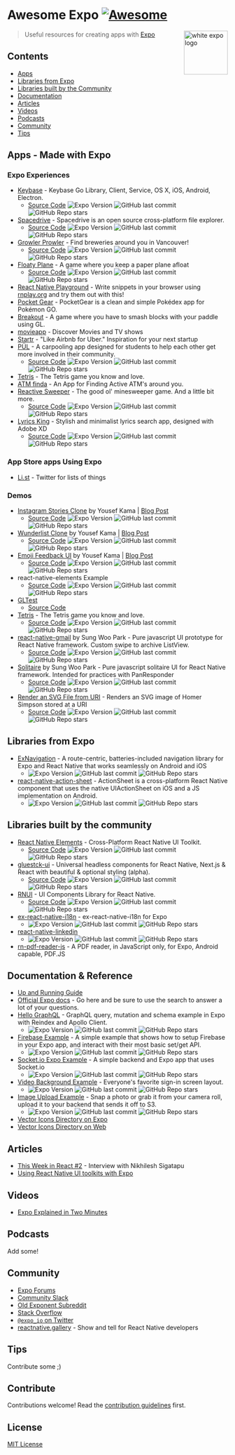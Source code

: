 # Awesome Expo [![Awesome](https://cdn.rawgit.com/sindresorhus/awesome/d7305f38d29fed78fa85652e3a63e154dd8e8829/media/badge.svg)](https://github.com/sindresorhus/awesome)

<a href="https://expo.dev/" title="Go to Expo">
  <picture>
    <source media="(prefers-color-scheme: dark)" srcset="https://github.com/bre7/awesome-expo/assets/3183848/b6eb049c-baae-43a9-9fe9-1dba7a140e54">
    <img alt="white expo logo" src="https://github.com/bre7/awesome-expo/assets/3183848/eff6b265-a63e-40a5-8d67-4556097d8f50" align="right" width="100">
  </picture>
</a>

> Useful resources for creating apps with [Expo](https://expo.dev/)

## Contents

- [Apps](#apps)
- [Libraries from Expo](#libraries-from-expo)
- [Libraries built by the Community](#libraries-built-by-the-community)
- [Documentation](#documentation--reference)
- [Articles](#articles)
- [Videos](#videos)
- [Podcasts](#podcasts)
- [Community](#community)
- [Tips](#tips)

## Apps - Made with Expo

### Expo Experiences

- [Keybase](https://keybase.io/) - Keybase Go Library, Client, Service, OS X, iOS, Android, Electron.
  - [Source Code](https://github.com/keybase/client) ![Expo Version](https://img.shields.io/github/package-json/dependency-version/keybase/client/expo?filename=shared%2Fpackage.json) ![GitHub last commit](https://img.shields.io/github/last-commit/keybase/client) ![GitHub Repo stars](https://img.shields.io/github/stars/keybase/client)
- [Spacedrive](https://spacedrive.com/) - Spacedrive is an open source cross-platform file explorer.
  - [Source Code](https://github.com/spacedriveapp/spacedrive) ![Expo Version](https://img.shields.io/github/package-json/dependency-version/spacedriveapp/spacedrive/expo?filename=apps%2fmobile%2fpackage.json) ![GitHub last commit](https://img.shields.io/github/last-commit/spacedriveapp/spacedrive) ![GitHub Repo stars](https://img.shields.io/github/stars/spacedriveapp/spacedrive)
- [Growler Prowler](https://expo.io/@community/growler-prowler) - Find breweries around you in Vancouver!
  - [Source Code](https://github.com/brentvatne/growler-prowler) ![Expo Version](https://img.shields.io/github/package-json/dependency-version/brentvatne/growler-prowler/expo) ![GitHub last commit](https://img.shields.io/github/last-commit/brentvatne/growler-prowler) ![GitHub Repo stars](https://img.shields.io/github/stars/brentvatne/growler-prowler)
- [Floaty Plane](https://expo.io/@exponent/floatyplane) - A game where you keep a paper plane afloat
  - [Source Code](https://github.com/expo/floatyplane) ![Expo Version](https://img.shields.io/github/package-json/dependency-version/expo/floatyplane/expo) ![GitHub last commit](https://img.shields.io/github/last-commit/expo/floatyplane) ![GitHub Repo stars](https://img.shields.io/github/stars/expo/floatyplane)
- [React Native Playground](https://expo.io/@rnplay/rnplay) - Write snippets in your browser using [rnplay.org](https://rnplay.org/) and try them out with this!
- [Pocket Gear](https://expo.io/@rncommunity/pocketgear) - PocketGear is a clean and simple Pokédex app for Pokémon GO.
- [Breakout](https://expo.io/@community/breakout) - A game where you have to smash blocks with your paddle using GL.
- [movieapp](https://expo.io/@community/movieapp) - Discover Movies and TV shows
- [Startr](https://expo.io/@community/startr) - "Like Airbnb for Uber." Inspiration for your next startup
- [PÜL](https://expo.io/@pulapp/pul) - A carpooling app designed for students to help each other get more involved in their community.
  - [Source Code](https://github.com/datwheat/pul) ![Expo Version](https://img.shields.io/github/package-json/dependency-version/datwheat/pul/expo) ![GitHub last commit](https://img.shields.io/github/last-commit/datwheat/pul) ![GitHub Repo stars](https://img.shields.io/github/stars/datwheat/pul)
- [Tetris](https://getexponent.com/@community/react-native-tetris) - The Tetris game you know and love.
- [ATM finda](https://expo.io/@danidee/atmfinda) - An App for Finding Active ATM's around you.
- [Reactive Sweeper](https://expo.io/@experiment322/reactive-sweeper) - The good ol' minesweeper game. And a little bit more.
  - [Source Code](https://github.com/experiment322/reactive-sweeper) ![Expo Version](https://img.shields.io/github/package-json/dependency-version/experiment322/reactive-sweeper/expo) ![GitHub last commit](https://img.shields.io/github/last-commit/experiment322/reactive-sweeper) ![GitHub Repo stars](https://img.shields.io/github/stars/experiment322/reactive-sweeper)
- [Lyrics King](https://expo.io/@skempin/lyrics-king) - Stylish and minimalist lyrics search app, designed with Adobe XD
  - [Source Code](https://github.com/SKempin/Lyrics-King-React-Native) ![Expo Version](https://img.shields.io/github/package-json/dependency-version/SKempin/Lyrics-King-React-Native/expo) ![GitHub last commit](https://img.shields.io/github/last-commit/SKempin/Lyrics-King-React-Native) ![GitHub Repo stars](https://img.shields.io/github/stars/SKempin/Lyrics-King-React-Native)

### App Store apps Using Expo

- [Li.st](https://li.st/) - Twitter for lists of things

### Demos

- [Instagram Stories Clone](https://getexponent.com/@mastermo/instagram-stories) by Yousef Kama | [Blog Post](https://medium.com/@yousefkama/building-instagram-stories-d14763682e98#.gn2ujtrup)
  - [Source Code](https://github.com/mastermoo/rn-instagram-stories) ![Expo Version](https://img.shields.io/github/package-json/dependency-version/mastermoo/rn-instagram-stories/exponent) ![GitHub last commit](https://img.shields.io/github/last-commit/mastermoo/rn-instagram-stories) ![GitHub Repo stars](https://img.shields.io/github/stars/mastermoo/rn-instagram-stories)
- [Wunderlist Clone](https://getexponent.com/@mastermo/wunderlist) by Yousef Kama | [Blog Post](https://medium.com/@yousefkama/react-native-ui-challenge-2-be24f72e6a68#.ibqyza95w)
  - [Source Code](https://github.com/mastermoo/rn-wunderlist) ![Expo Version](https://img.shields.io/github/package-json/dependency-version/mastermoo/rn-wunderlist/expo) ![GitHub last commit](https://img.shields.io/github/last-commit/mastermoo/rn-wunderlist) ![GitHub Repo stars](https://img.shields.io/github/stars/mastermoo/rn-wunderlist)
- [Emoji Feedback UI](https://getexponent.com/@community/emoji-feedback) by Yousef Kama | [Blog Post](https://medium.com/@yousefkama/react-native-ui-challenge-1-42db390905c#.apx950akw)
  - [Source Code](https://github.com/mastermoo/rn-emoji-feedback) ![Expo Version](https://img.shields.io/github/package-json/dependency-version/mastermoo/rn-emoji-feedback/exponent) ![GitHub last commit](https://img.shields.io/github/last-commit/mastermoo/rn-emoji-feedback) ![GitHub Repo stars](https://img.shields.io/github/stars/mastermoo/rn-emoji-feedback)
- react-native-elements Example
  - [Source Code](https://github.com/expo/examples/tree/master/with-react-native-elements) ![Expo Version](https://img.shields.io/github/package-json/dependency-version/expo/examples/expo?filename=with-react-native-elements%2fpackage.json) ![GitHub last commit](https://img.shields.io/github/last-commit/expo/examples) ![GitHub Repo stars](https://img.shields.io/github/stars/expo/examples)
- [GLTest](https://getexponent.com/@community/gl-test)
  - [Source Code](http://github.com/exponentjs/gl-test)
- [Tetris](https://getexponent.com/@community/react-native-tetris) - The Tetris game you know and love.
  - [Source Code](https://github.com/ggomaeng/react-native-tetris) ![Expo Version](https://img.shields.io/github/package-json/dependency-version/ggomaeng/react-native-tetris/exponent) ![GitHub last commit](https://img.shields.io/github/last-commit/ggomaeng/react-native-tetris) ![GitHub Repo stars](https://img.shields.io/github/stars/ggomaeng/react-native-tetris)
- [react-native-gmail](https://getexponent.com/@sungwoopark95/react-native-gmail) by Sung Woo Park - Pure javascript UI prototype for React Native framework. Custom swipe to archive ListView.
  - [Source Code](https://github.com/ggomaeng/react-native-gmail) ![Expo Version](https://img.shields.io/github/package-json/dependency-version/ggomaeng/react-native-gmail/expo) ![GitHub last commit](https://img.shields.io/github/last-commit/ggomaeng/react-native-gmail) ![GitHub Repo stars](https://img.shields.io/github/stars/ggomaeng/react-native-gmail)
- [Solitaire](https://getexponent.com/@sungwoopark95/react-native-solitaire) by Sung Woo Park - Pure javascript solitaire UI for React Native framework. Intended for practices with PanResponder
  - [Source Code](https://github.com/ggomaeng/react-native-solitaire) ![Expo Version](https://img.shields.io/github/package-json/dependency-version/ggomaeng/react-native-solitaire/exponent) ![GitHub last commit](https://img.shields.io/github/last-commit/ggomaeng/react-native-solitaire) ![GitHub Repo stars](https://img.shields.io/github/stars/ggomaeng/react-native-solitaire)
- [Render an SVG File from URI](https://getexponent.com/@ccheever/homer-simpson-svg) - Renders an SVG image of Homer Simpson stored at a URI
  - [Source Code](https://github.com/ccheever/homer-simpson-svg-file) ![Expo Version](https://img.shields.io/github/package-json/dependency-version/ccheever/homer-simpson-svg-file/exponent) ![GitHub last commit](https://img.shields.io/github/last-commit/ccheever/homer-simpson-svg-file) ![GitHub Repo stars](https://img.shields.io/github/stars/ccheever/homer-simpson-svg-file)


## Libraries from Expo

- [ExNavigation](https://github.com/exponentjs/ex-navigation) - A route-centric, batteries-included navigation library for Expo and React Native that works seamlessly on Android and iOS
  - ![Expo Version](https://img.shields.io/github/package-json/dependency-version/exponentjs/ex-navigation/expo) ![GitHub last commit](https://img.shields.io/github/last-commit/exponentjs/ex-navigation) ![GitHub Repo stars](https://img.shields.io/github/stars/exponentjs/ex-navigation)
- [react-native-action-sheet](https://github.com/exponentjs/react-native-action-sheet) - ActionSheet is a cross-platform React Native component that uses the native UIActionSheet on iOS and a JS implementation on Android.
  - ![Expo Version](https://img.shields.io/github/package-json/dependency-version/exponentjs/react-native-action-sheet/expo) ![GitHub last commit](https://img.shields.io/github/last-commit/exponentjs/react-native-action-sheet) ![GitHub Repo stars](https://img.shields.io/github/stars/exponentjs/react-native-action-sheet)

## Libraries built by the community

- [React Native Elements](https://expo.dev/@rneui/react-native-elements) - Cross-Platform React Native UI Toolkit.
  - [Source Code](https://github.com/react-native-elements/react-native-elements) ![Expo Version](https://img.shields.io/github/package-json/dependency-version/react-native-elements/react-native-elements/expo?filename=example%2Fpackage.json) ![GitHub last commit](https://img.shields.io/github/last-commit/react-native-elements/react-native-elements) ![GitHub Repo stars](https://img.shields.io/github/stars/react-native-elements/react-native-elements)
- [gluestck-ui](https://snack.expo.dev/@gluestack/try-now-gluestack-ui) - Universal headless components for React Native, Next.js & React with beautiful & optional styling (alpha).
  - [Source Code](https://github.com/gluestack/gluestack-ui) ![Expo Version](https://img.shields.io/github/package-json/dependency-version/gluestack/gluestack-ui/expo?filename=example%2Fapps%2Fexpo-app%2Fpackage.json) ![GitHub last commit](https://img.shields.io/github/last-commit/gluestack/gluestack-ui) ![GitHub Repo stars](https://img.shields.io/github/stars/gluestack/gluestack-ui)
- [RNUI](https://snack.expo.io/@ethanshar/rnuilib_snack?platform=ios&supportedPlatforms=ios,android) - UI Components Library for React Native.
  - [Source Code](https://github.com/wix/react-native-ui-lib) ![Expo Version](https://img.shields.io/github/package-json/dependency-version/wix/react-native-ui-lib/expo?filename=expoDemo%2Fpackage.json) ![GitHub last commit](https://img.shields.io/github/last-commit/wix/react-native-ui-lib) ![GitHub Repo stars](https://img.shields.io/github/stars/wix/react-native-ui-lib)
- [ex-react-native-i18n](https://github.com/xcarpentier/react-native-i18n) - ex-react-native-i18n for Expo
  - ![Expo Version](https://img.shields.io/github/package-json/dependency-version/xcarpentier/react-native-i18n/expo) ![GitHub last commit](https://img.shields.io/github/last-commit/xcarpentier/react-native-i18n) ![GitHub Repo stars](https://img.shields.io/github/stars/xcarpentier/react-native-i18n)
- [react-native-linkedin](https://github.com/xcarpentier/react-native-linkedin)
  - ![Expo Version](https://img.shields.io/github/package-json/dependency-version/xcarpentier/react-native-linkedin/expo) ![GitHub last commit](https://img.shields.io/github/last-commit/xcarpentier/react-native-linkedin) ![GitHub Repo stars](https://img.shields.io/github/stars/xcarpentier/react-native-linkedin)
- [rn-pdf-reader-js](https://github.com/xcarpentier/rn-pdf-reader-js/blob/master/README.md) - A PDF reader, in JavaScript only, for Expo, Android capable, PDF.JS

## Documentation & Reference

- [Up and Running Guide](https://docs.getexponent.com/versions/latest/guides/up-and-running.html)
- [Official Expo docs](https://docs.getexponent.com/) - Go here and be sure to use the search to answer a lot of your questions.
- [Hello GraphQL](https://github.com/exponentjs/hello-graphql) - GraphQL query, mutation and schema example in Expo with Reindex and Apollo Client.
  - ![Expo Version](https://img.shields.io/github/package-json/dependency-version/exponentjs/hello-graphql/expo) ![GitHub last commit](https://img.shields.io/github/last-commit/exponentjs/hello-graphql) ![GitHub Repo stars](https://img.shields.io/github/stars/exponentjs/hello-graphql)
- [Firebase Example](https://github.com/exponentjs/firebase-example) - A simple example that shows how to setup Firebase in your Expo app, and interact with their most basic set/get API.
  - ![Expo Version](https://img.shields.io/github/package-json/dependency-version/exponentjs/firebase-example/expo) ![GitHub last commit](https://img.shields.io/github/last-commit/exponentjs/firebase-example) ![GitHub Repo stars](https://img.shields.io/github/stars/exponentjs/firebase-example)
- [Socket.io Expo Example](https://github.com/exponentjs/socket-io-example) - A simple backend and Expo app that uses Socket.io
  - ![Expo Version](https://img.shields.io/github/package-json/dependency-version/exponentjs/socket-io-example/expo) ![GitHub last commit](https://img.shields.io/github/last-commit/exponentjs/socket-io-example) ![GitHub Repo stars](https://img.shields.io/github/stars/exponentjs/socket-io-example)
- [Video Background Example](https://github.com/exponentjs/video-background) - Everyone's favorite sign-in screen layout.
  - ![Expo Version](https://img.shields.io/github/package-json/dependency-version/exponentjs/video-background/expo) ![GitHub last commit](https://img.shields.io/github/last-commit/exponentjs/video-background) ![GitHub Repo stars](https://img.shields.io/github/stars/exponentjs/video-background)
- [Image Upload Example](https://github.com/exponentjs/image-upload-example) - Snap a photo or grab it from your camera roll, upload it to your backend that sends it off to S3.
  - ![Expo Version](https://img.shields.io/github/package-json/dependency-version/exponentjs/image-upload-example/expo) ![GitHub last commit](https://img.shields.io/github/last-commit/exponentjs/image-upload-example) ![GitHub Repo stars](https://img.shields.io/github/stars/exponentjs/image-upload-example)
- [Vector Icons Directory on Expo](https://getexponent.com/@ccheever/vector-icon-showcase)
- [Vector Icons Directory on Web](https://exponentjs.github.io/vector-icons/)

## Articles

- [This Week in React #2](https://thisweekinreact.com/this-week-in-react-2-74c7bd260cb4#.9d5v94k74) - Interview with Nikhilesh Sigatapu
- [Using React Native UI toolkits with Expo](https://blog.getexponent.com/using-react-native-ui-toolkits-with-exponent-3993434caf66)

## Videos

- [Expo Explained in Two Minutes](https://www.youtube.com/watch?v=IQI9aUlouMI)

## Podcasts

Add some!

## Community

- [Expo Forums](https://forums.expo.io/)
- [Community Slack](https://slack.exponentjs.com/)
- [Old Exponent Subreddit](https://www.reddit.com/r/exponent)
- [Stack Overflow](http://stackoverflow.com/questions/tagged/exponentjs)
- [`@expo_io` on Twitter](https://twitter.com/expo_io)
- [reactnative.gallery](https://reactnative.gallery/) - Show and tell for React Native developers

## Tips

Contribute some ;)


## Contribute

Contributions welcome! Read the [contribution guidelines](CONTRIBUTING.md) first.


## License

[MIT License](LICENSE)
